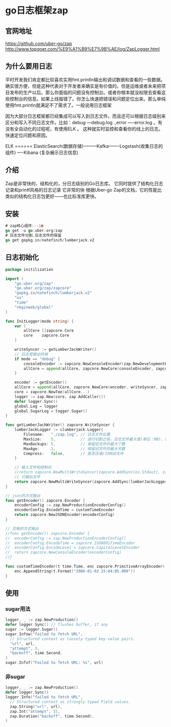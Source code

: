 # go日志框架zap

## 官网地址
https://github.com/uber-go/zap
http://www.topgoer.com/%E9%A1%B9%E7%9B%AE/log/ZapLogger.html



## 为什么要用日志

平时开发我们肯定都比较喜欢实用fmt.println输出和调试数据和查看的一些数据。确实很方便，但是这种代表对于开发者来确实是有价值的。但是运维或者未来把项目发布的生产以后。那么你面临的问题没有控制台。或者你根本就没权限去查看这些控制台的信息。如果上线报错了。你怎么快速把错误和问题定位出来。那么单纯使用fmt.println就满足不了需求了。一般说用日志框架

因为大部分日志框架都已经集成可以写入到日志文件。而且还可以根据日志级别来区分和写入不同日志文件。比如：debug —debug.log .,error —-error.log 。有没有全自动化的过程呢，有使用ELK 。 这种就实时监控和查看你的线上的日志。快速定位问题和原因。

ELK ====== ElasticSearch(数据存储)———Kafka——-Logstash(收集日志的组件) —-Kibana (复杂展示日志信息)

## 介绍
Zap是非常快的、结构化的，分日志级别的Go日志库。
它同时提供了结构化日志记录和printf风格的日志记录
它非常的快 根据Uber-go Zap的文档，它的性能比类似的结构化日志包更好——也比标准库更快。 

## 安装
```go
# zap核心组件---1m
go get -u go.uber.org/zap
# 日志文件分割,日志文件的保留
go get gopkg.in/natefinch/lumberjack.v2
```
## 日志初始化
```go
package initilization

import (
	"go.uber.org/zap"
	"go.uber.org/zap/zapcore"
	"gopkg.in/natefinch/lumberjack.v2"
	"os"
	"time"
	"xkginweb/global"
)

func InitLogger(mode string) {
	var (
		allCore []zapcore.Core
		core    zapcore.Core
	)

	writeSyncer := getLumberJackWriter()
	// 日志是输出终端
	if mode == "debug" {
		consoleEncoder := zapcore.NewConsoleEncoder(zap.NewDevelopmentEncoderConfig())
		allCore = append(allCore, zapcore.NewCore(consoleEncoder, zapcore.Lock(os.Stdout), zapcore.DebugLevel))
	}

	encoder := getEncoder()
	allCore = append(allCore, zapcore.NewCore(encoder, writeSyncer, zapcore.DebugLevel))
	core = zapcore.NewTee(allCore...)
	logger := zap.New(core, zap.AddCaller())
	defer logger.Sync()
	global.Log = logger
	global.SugarLog = logger.Sugar()
}

func getLumberJackWriter() zapcore.WriteSyncer {
	lumberJackLogger := &lumberjack.Logger{
		Filename:   "./zap.log", // 日志文件位置
		MaxSize:    5,           // 进行切割之前，日志文件最大值(单位：MB)，默认100MB
		MaxBackups: 5,           // 保留旧文件的最大个数
		MaxAge:     1,           // 保留旧文件的最大天数
		Compress:   false,       // 是否压缩/归档旧文件
	}

	// 输入文件和控制台
	//return zapcore.NewMultiWriteSyncer(zapcore.AddSync(os.Stdout), zapcore.AddSync(lumberJackLogger))
	// 只输出文件
	return zapcore.NewMultiWriteSyncer(zapcore.AddSync(lumberJackLogger))
}

// json的方式输出
func getEncoder() zapcore.Encoder {
	encoderConfig := zap.NewProductionEncoderConfig()
	encoderConfig.EncodeTime = customTimeEncoder
	return zapcore.NewJSONEncoder(encoderConfig)
}

// 空格的方式输出
//func getEncoder() zapcore.Encoder {
//	encoderConfig := zap.NewProductionEncoderConfig()
//	encoderConfig.EncodeTime = zapcore.ISO8601TimeEncoder
//	encoderConfig.EncodeLevel = zapcore.CapitalLevelEncoder
//	return zapcore.NewConsoleEncoder(encoderConfig)
//}

func customTimeEncoder(t time.Time, enc zapcore.PrimitiveArrayEncoder) {
	enc.AppendString(t.Format("2006-01-02 15:04:05.000"))
}

```

## 使用

### sugar用法

```go
logger, _ := zap.NewProduction()
defer logger.Sync() // flushes buffer, if any
sugar := logger.Sugar()
sugar.Infow("failed to fetch URL",
  // Structured context as loosely typed key-value pairs.
  "url", url,
  "attempt", 3,
  "backoff", time.Second,
)
sugar.Infof("Failed to fetch URL: %s", url)
```

### 非sugar
```go
logger, _ := zap.NewProduction()
defer logger.Sync()
logger.Info("failed to fetch URL",
  // Structured context as strongly typed Field values.
  zap.String("url", url),
  zap.Int("attempt", 3),
  zap.Duration("backoff", time.Second),
)
```